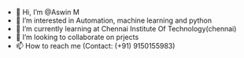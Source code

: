 - 👋 Hi, I’m @Aswin M
- 👀 I’m interested in Automation, machine learning and python
- 🌱 I’m currently learning at Chennai Institute Of Technology(chennai)
- 💞️ I’m looking to collaborate on prjects
- 📫 How to reach me (Contact: (+91) 9150155983)

<!---
Aswin-M-The-Coder/Aswin-M-The-Coder is a ✨ special ✨ repository because its `README.md` (this file) appears on your GitHub profile.
You can click the Preview link to take a look at your changes.
--->
